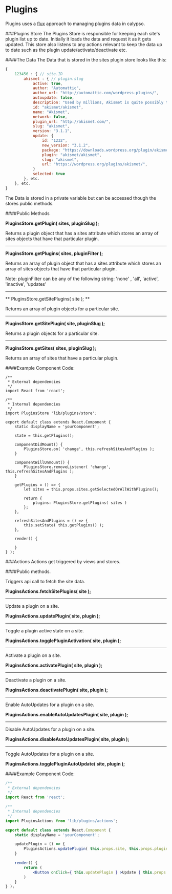 Plugins
=======

Plugins uses a [flux](https://facebook.github.io/flux/docs/overview.html#content) approach to managing plugins data in calypso.

###Plugins Store
The Plugins Store is responsible for keeping each site's plugin list up to date. Initially it loads the data and request it as it gets updated. This store also listens to any actions relevant to keep the data up to date such as the plugin update/activate/deactivate etc.

####The Data
The Data that is stored in the sites plugin store looks like this:

```js
{
	123456 : { // site.ID
		akismet : { // plugin.slug
			active: true,
			author: "Automattic",
			author_url: "http://automattic.com/wordpress-plugins/",
			autoupdate: false,
			description: "Used by millions, Akismet is quite possibly the best way in the world to <strong>protect your blog from comment and trackback spam</strong>. It keeps your site protected from spam even while you sleep. To get started: 1) Click the \"Activate\" link to the left of this description, 2) <a href=\"http://akismet.com/get/\">Sign up for an Akismet API key</a>, and 3) Go to your Akismet configuration page, and save your API key.",
			id: "akismet/akismet",
			name: "Akismet",
			network: false,
			plugin_url: "http://akismet.com/",
			slug: "akismet",
			version: "3.1.1",
			update: {
				id: "1232",
				new_version: "3.1.2",
				package: "https://downloads.wordpress.org/plugin/akismet.1.6.zip",
				plugin: "akismet/akismet",
				slug: "akismet",
				url: "https://wordpress.org/plugins/akismet/",
			}
			selected: true
		}, etc.
	}, etc.
}
```

 The Data is stored in a private variable but can be accessed though the stores public methods.

####Public Methods

**PluginsStore.getPlugin( sites, pluginSlug );**

Returns a plugin object that has a sites attribute which stores an array of sites objects that have that particular plugin.

---

**PluginsStore.getPlugins( sites, pluginFilter );**

Returns an array of plugin object that has a sites attribute which stores an array of sites objects that have that particular plugin.

Note: pluginFilter can be any of the following string: 'none' , 'all', 'active', 'inactive', 'updates'

---

** PluginsStore.getSitePlugins( site ); **

Returns an array of plugin objects for a particular site.

---

**PluginsStore.getSitePlugin( site, pluginSlug );**

Returns a plugin objects for a particular site.

---

**PluginsStore.getSites( sites, pluginSlug );**

Returns an array of sites that have a particular plugin.




####Example Component Code:

```es6
/**
 * External dependencies
 */
import React from 'react';

/**
 * Internal dependencies
 */
import PluginsStore 'lib/plugins/store';

export default class extends React.Component {
	static displayName = 'yourComponent';

	state = this.getPlugins();

	componentDidMount() {
		PluginsStore.on( 'change', this.refreshSitesAndPlugins );
	}

	componentWillUnmount() {
		PluginsStore.removeListener( 'change', this.refreshSitesAndPlugins );
	}

	getPlugins = () => { 
		let sites = this.props.sites.getSelectedOrAllWithPlugins();

		return {
			plugins: PluginsStore.getPlugins( sites )
		};
	},

	refreshSitesAndPlugins = () => {
		this.setState( this.getPlugins() );
	},

	render() {

	} 
} );

```


###Actions
Actions get triggered by views and stores.

####Public methods.

Triggers api call to fetch the site data.

**PluginsActions.fetchSitePlugins( site );**

---

Update a plugin on a site.

**PluginsActions.updatePlugin( site, plugin );**

---

Toggle a plugin active state on a site.

**PluginsActions.togglePluginActivation( site, plugin );**

---

Activate a plugin on a site.

**PluginsActions.activatePlugin( site, plugin );**

---

Deactivate a plugin on a site.

**PluginsActions.deactivatePlugin( site, plugin );**

---

Enable AutoUpdates for a plugin on a site.

**PluginsActions.enableAutoUpdatesPlugin( site, plugin );**

---

Disable AutoUpdates for a plugin on a site.

**PluginsActions.disableAutoUpdatesPlugin( site, plugin );**

---

Toggle AutoUpdates for a plugin on a site.

**PluginsActions.togglePluginAutoUpdate( site, plugin );**


####Example Component Code:

```jsx
/**
 * External dependencies
 */
import React from 'react';

/**
 * Internal dependencies
 */
import PluginsActions from 'lib/plugins/actions';

export default class extends React.Component {
	static displayName = 'yourComponent';

	updatePlugin = () => {
		PluginsActions.updatePlugin( this.props.site, this.props.plugin );
	}

	render() {
		return (
			<Button onClick={ this.updatePlugin } >Update { this.props.plugin.name }</Button>
		)
	} 
} );

```
